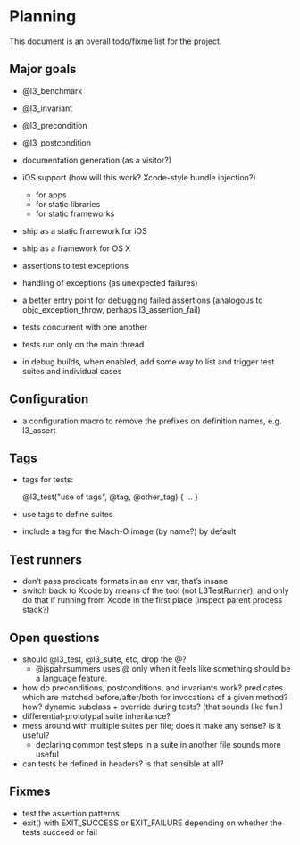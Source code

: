 # Planning

This document is an overall todo/fixme list for the project.

## Major goals

- @l3_benchmark
- @l3_invariant
- @l3_precondition
- @l3_postcondition

- documentation generation (as a visitor?)

- iOS support (how will this work? Xcode-style bundle injection?)
	- for apps
	- for static libraries
	- for static frameworks
- ship as a static framework for iOS

- ship as a framework for OS X

- assertions to test exceptions
- handling of exceptions (as unexpected failures)
- a better entry point for debugging failed assertions (analogous to objc_exception_throw, perhaps l3_assertion_fail)

- tests concurrent with one another
- tests run only on the main thread

- in debug builds, when enabled, add some way to list and trigger test suites and individual cases

## Configuration

- a configuration macro to remove the prefixes on definition names, e.g. l3_assert

## Tags

- tags for tests:

	@l3_test("use of tags", @tag, @other_tag) { … }

- use tags to define suites
- include a tag for the Mach-O image (by name?) by default

## Test runners

- don’t pass predicate formats in an env var, that’s insane
- switch back to Xcode by means of the tool (not L3TestRunner), and only do that if running from Xcode in the first place (inspect parent process stack?)

## Open questions

- should @l3_test, @l3_suite, etc, drop the @?
	- @jspahrsummers uses @ only when it feels like something should be a language feature.
- how do preconditions, postconditions, and invariants work? predicates which are matched before/after/both for invocations of a given method? how? dynamic subclass + override during tests? (that sounds like fun!)
- differential-prototypal suite inheritance?
- mess around with multiple suites per file; does it make any sense? is it useful?
	- declaring common test steps in a suite in another file sounds more useful
- can tests be defined in headers? is that sensible at all?

## Fixmes

- test the assertion patterns
- exit() with EXIT_SUCCESS or EXIT_FAILURE depending on whether the tests succeed or fail